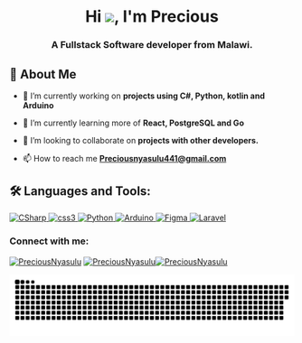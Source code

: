 <h1 align="center">Hi <img src="https://media.giphy.com/media/hvRJCLFzcasrR4ia7z/giphy.gif" height="25px">, I'm Precious</h1>
<h3 align="center">A Fullstack Software developer from Malawi.</h3>




## 🙋 About Me


- 🔭   I’m currently working on **projects using C#, Python, kotlin and Arduino** 

- 🌱 I’m currently learning more of **React, PostgreSQL and Go**

- 👯 I’m looking to collaborate on **projects with other developers.**

- 📫 How to reach me **<a href="mailto:Preciousnyasulu441@gmail.com"> Preciousnyasulu441@gmail.com</a>**



## 🛠️ Languages and Tools:
<p align="left"> <a href="https://learn.microsoft.com/en-us/dotnet/csharp/" target="_blank" rel="noreferrer"> <img src="https://img.icons8.com/color/344/c-sharp-logo.png" alt="CSharp" width="40" height="40"/> </a> <a href="https://kotlinlang.org/" target="_blank" rel="noreferrer"> <img src="https://img.icons8.com/color/344/kotlin.png" alt="css3" width="40" height="40"/> </a> <a href="https://www.python.org/" target="_blank" rel="noreferrer"> <img src="https://img.icons8.com/color/344/python--v2.png" alt="Python" width="40" height="40"/> </a> <a href="https://img.icons8.com/color/344/arduino.png" alt="html5" width="40" height="40"/> </a> <a href="https://www.arduino.cc/" target="_blank" rel="noreferrer"> <img src="https://img.icons8.com/color/344/arduino.png" alt="Arduino" width="40" height="40"/> </a> <a href="https://www.figma.com/" target="_blank" rel="noreferrer"> <img src="https://img.icons8.com/color/344/figma.png" alt="Figma" width="40" height="40"/> </a> <a href="https://laravel.com" target="_blank" rel="noreferrer"> <img src="https://laravel.com/img/logomark.min.svg" alt="Laravel" width="40" height="40"/> </a> </p>

<h3 align="left">Connect with me:</h3>
<p align="left">

<a href="https://twitter.com/theebyter" target="blank"><img align="center" src="https://raw.githubusercontent.com/rahuldkjain/github-profile-readme-generator/master/src/images/icons/Social/twitter.svg" alt="PreciousNyasulu" height="30" width="40" /></a>
<a href="https://www.linkedin.com/in/precious-nyasulu-356942155" target="blank"><img align="center" src="https://raw.githubusercontent.com/rahuldkjain/github-profile-readme-generator/master/src/images/icons/Social/linked-in-alt.svg" alt="PreciousNyasulu" height="30" width="40" /></a><a href="https://dev.to/preciousnyasulu" target="blank"><img align="center" src="https://raw.githubusercontent.com/rahuldkjain/github-profile-readme-generator/master/src/images/icons/Social/devto.svg" alt="PreciousNyasulu" height="30" width="40" /></a>
</p>

<a href=#><img src="contributions.svg"></a>

<!-- ## 📊 Github Stats

[![Precious' github stats](https://github-readme-stats.vercel.app/api/top-langs?username=preciousnyasulu&show_icons=true&locale=en&layout=compact&bg_color=0D1117)](https://github.com/preciousnyasulu/github-readme-stats)

[![Precious' github stats](https://github-readme-stats.vercel.app/api?username=preciousnyasulu&show_icons=true&locale=en&bg_color=0D1117)](https://github.com/preciousnyasulu/github-readme-stats) -->
